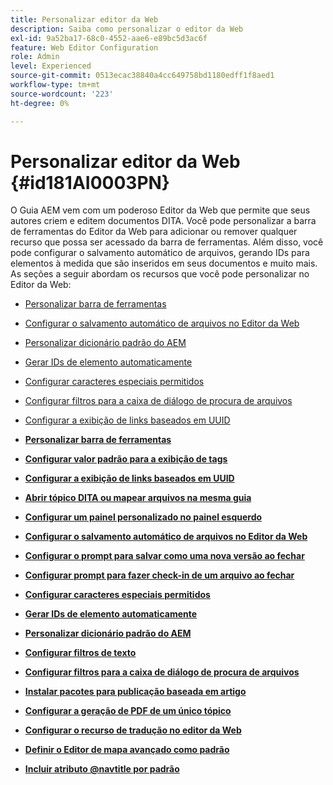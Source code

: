 ```yaml
---
title: Personalizar editor da Web
description: Saiba como personalizar o editor da Web
exl-id: 9a52ba17-68c0-4552-aae6-e89bc5d3ac6f
feature: Web Editor Configuration
role: Admin
level: Experienced
source-git-commit: 0513ecac38840a4cc649758bd1180edff1f8aed1
workflow-type: tm+mt
source-wordcount: '223'
ht-degree: 0%

---
```


# Personalizar editor da Web {#id181AI0003PN}

O Guia AEM vem com um poderoso Editor da Web que permite que seus autores criem e editem documentos DITA. Você pode personalizar a barra de ferramentas do Editor da Web para adicionar ou remover qualquer recurso que possa ser acessado da barra de ferramentas. Além disso, você pode configurar o salvamento automático de arquivos, gerando IDs para elementos à medida que são inseridos em seus documentos e muito mais. As seções a seguir abordam os recursos que você pode personalizar no Editor da Web:

- [Personalizar barra de ferramentas](conf-web-editor-customize-toolbar.md#)
- [Configurar o salvamento automático de arquivos no Editor da Web](auto-save-in-editor.md#)
- [Personalizar dicionário padrão do AEM](customize-aem-custom-dictionary.md#)
- [Gerar IDs de elemento automaticamente](auto-generate-ids.md#)
- [Configurar caracteres especiais permitidos](conf-special-chars.md#)
- [Configurar filtros para a caixa de diálogo de procura de arquivos](conf-custom-file-filters.md#)
- [Configurar a exibição de links baseados em UUID](conf-uuid-based-links.md#)

- **[Personalizar barra de ferramentas](conf-web-editor-customize-toolbar.md)**

- **[Configurar valor padrão para a exibição de tags](configure-default-value-tags-view.md)**

- **[Configurar a exibição de links baseados em UUID](conf-uuid-based-links.md)**

- **[Abrir tópico DITA ou mapear arquivos na mesma guia](open-dita-files-same-tab.md)**

- **[Configurar um painel personalizado no painel esquerdo](configure-custom-panel.md)**

- **[Configurar o salvamento automático de arquivos no Editor da Web](auto-save-in-editor.md)**

- **[Configurar o prompt para salvar como uma nova versão ao fechar](conf-save-as-new-version-close.md)**

- **[Configurar prompt para fazer check-in de um arquivo ao fechar](conf-checkin-file-close.md)**

- **[Configurar caracteres especiais permitidos](conf-special-chars.md)**

- **[Gerar IDs de elemento automaticamente](auto-generate-ids.md)**

- **[Personalizar dicionário padrão do AEM](customize-aem-custom-dictionary.md)**

- **[Configurar filtros de texto](config-text-filters.md)**

- **[Configurar filtros para a caixa de diálogo de procura de arquivos](conf-custom-file-filters.md)**

- **[Instalar pacotes para publicação baseada em artigo](configure-article-based-publishing.md)**

- **[Configurar a geração de PDF de um único tópico](conf-pdf-generation-dita-ot.md)**

- **[Configurar o recurso de tradução no editor da Web](conf-translation-web-editor.md)**

- **[Definir o Editor de mapa avançado como padrão](conf-map-editor.md)**

- **[Incluir atributo @navtitle por padrão](auto-add-navtitle.md)**
